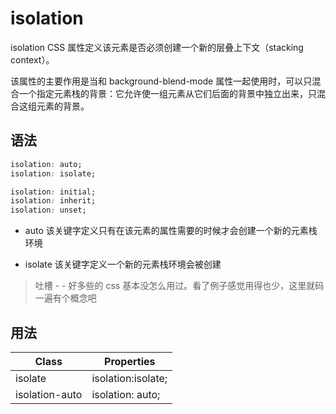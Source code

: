# isolation

isolation CSS 属性定义该元素是否必须创建一个新的层叠上下文（stacking context）。

该属性的主要作用是当和 background-blend-mode 属性一起使用时，可以只混合一个指定元素栈的背景：它允许使一组元素从它们后面的背景中独立出来，只混合这组元素的背景。

## 语法

```css
isolation: auto;
isolation: isolate;

isolation: initial;
isolation: inherit;
isolation: unset;
```

- auto 该关键字定义只有在该元素的属性需要的时候才会创建一个新的元素栈环境

- isolate 该关键字定义一个新的元素栈环境会被创建

> 吐槽 - - 好多些的 css 基本没怎么用过。看了例子感觉用得也少，这里就码一遍有个概念吧

## 用法


| Class          | Properties         |
| -------------- | ------------------ |
| isolate        | isolation:isolate; |
| isolation-auto | isolation: auto;   |
